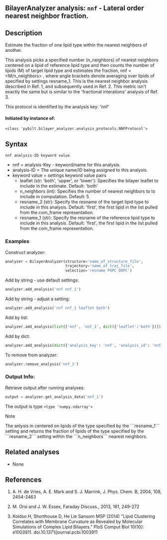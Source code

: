 ## BilayerAnalyzer analysis: ```nnf``` - Lateral order nearest neighbor fraction.
 
## Description
 
Estimate the fraction of one lipid type within the nearest neighbors of another.

This analysis picks a specified number (n_neighbors) of nearest neighbors
centered on a lipid of reference lipid type and then counts the number of
lipids (M) of target lipid type and estimates the fraction,
nnf =  <M/n_neighbors> ,
where angle brackets denote averaging over lipids of specified by settings
resname_1. This is the nearest neighbor analysis described in Ref. 1, and
subsequently used in Ref. 2. This metric isn't exactly the same but is
similar to the 'fractional interations' analysis of Ref. 3.

This protocol is identified by the analysis key: 'nnf'


#### Initiated by instance of:
 
    <class 'pybilt.bilayer_analyzer.analysis_protocols.NNFProtocol'>

## Syntax

```
nnf analysis-ID keyword value
```
* nnf = analysis-Key - keyword/name for this analysis.
* analysis-ID = The unique name/ID being assigned to this analysis.
* keyword value = settings keyword value pairs 
    * leaflet (str: 'both', 'upper', or 'lower'): Specifies the bilayer leaflet to include in the estimate. Default: 'both'
    * n_neighbors (int): Specifies the number of nearest neighbors to to include in computation. Default: 5
    * resname_2 (str): Specify the resname of the target lipid type to include in this analysis. Default: 'first', the first lipid in the list pulled from the com_frame representation.
    * resname_1 (str): Specify the resname of the reference lipid type to include in this analysis. Default: 'first', the first lipid in the list pulled from the com_frame representation.

### Examples
Construct analyzer:
```python
analyzer = BilayerAnalyzer(structure='name_of_structure_file',
                           trajectory='name_of_traj_file',
                           selection='resname POPC DOPC')
```
 
Add by string - use default settings:
```python
analyzer.add_analysis('nnf nnf_1') 
```
 
Add by string - adjust a setting: 
```python
analyzer.add_analysis('nnf nnf_1 leaflet both')
```
 
Add by list:
```python
analyzer.add_analysis(list(['nnf', 'nnf_1', dict({'leaflet':'both'})]))
```
 
Add by dict: 
```python
analyzer.add_analysis(dict({'analysis_key': 'nnf', 'analysis_id': 'nnf_1','analysis_settings':dict({'leaflet':'both'})}))
```
 
To remove from analyzer: 
```python
analyzer.remove_analysis('nnf_1')
```
 
### Output Info:
Retrieve output after running analyses:
```python
output = analyzer.get_analysis_data('nnf_1')
```
 
The output is type ```<type 'numpy.ndarray'>```
 
<div class="admonition note"> 
<p class="admonition-title">Note</p> 
<p> The anlysis in centered on lipids of the type specified by the ```resname_1``` setting and returns the fraction of lipids of the type specified by the ```resname_2``` setting within the ```n_neighbors``` nearest neighbors.  </p> 
</div> 
 
## Related analyses
* None

## References

1. A. H. de Vries, A. E. Mark and S. J. Marrink, J. Phys. Chem. B,
2004, 108, 2454-2463

2. M. Orsi and J. W. Essex, Faraday Discuss., 2013, 161, 249-272

3. Koldso H, Shorthouse D, He Lie Sansom MSP (2014) "Lipid
Clustering Correlates with Membrane Curvature as Revealed by
Molecular Simulations of Complex Lipid Bilayers." PloS Comput
Biol 10(10): e1003911. doi.10.1371/journal.pcbi.1003911
